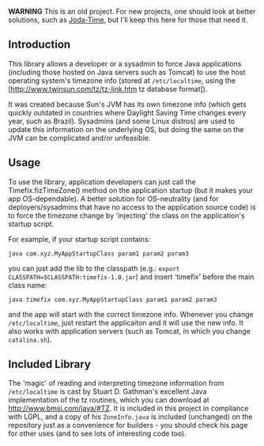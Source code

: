 **WARNING** This is an old project. For new projects, one should look at better solutions, such as [Joda-Time](http://www.joda.org/joda-time/), but I'll keep this here for those that need it.

## Introduction ##

This library allows a developer or a sysadmin to force Java applications (including those hosted on Java servers such as Tomcat) to use the host operating system's timezone info (stored at `/etc/localtime`, using the [http://www.twinsun.com/tz/tz-link.htm tz database format]).

It was created because Sun's JVM has its own timezone info (which gets quickly outdated in countries where Daylight Saving Time changes every year, such as Brazil). Sysadmins (and some Linux distros) are used to update this information on the underlying OS, but doing the same on the JVM can be complicated and/or unfeasible.

## Usage ##

To use the library, application developers can just call the Timefix.fizTimeZone() method on the application startup (but it makes your app OS-dependable). A better solution for OS-neutrality (and for deployers/sysadmins that have no access to the application source code) is to force the timezone change by 'injecting' the class on the application's startup script.

For example, if your startup script contains:

  `java com.xyz.MyAppStartupClass param1 param2 param3`

you can just add the lib to the classpath (e.g.: `export CLASSPATH=$CLASSPATH:timefix-1.0.jar`) and insert 'timefix' before the main class name:

  `java `*`timefix`*` com.xyz.MyAppStartupClass param1 param2 param3`

and the app will start with the correct timezone info. Whenever you change `/etc/localtime`, just restart the applicaiton and it will use the new info. It also works with application servers (such as Tomcat, in which you change `catalina.sh`).

## Included Library ##

The 'magic' of reading and interpreting timezone information from `/etc/localtime` is cast by Stuart D. Gathman's excellent Java implementation of the tz routines, which you can download at http://www.bmsi.com/java/#TZ. It is included in this project in compliance with LGPL, and a copy of his `ZoneInfo.java` is included (unchanged) on the repository just as a convenience for builders - you should check his page for other uses (and to see lots of interesting code too).
